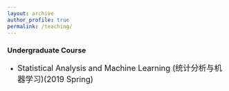 ```yaml
---
layout: archive
author_profile: true
permalink: /teaching/
---
```

<h3>Undergraduate Course</h3>
  <ul>
<li><p><font size="4">Statistical Analysis and Machine Learning (统计分析与机器学习)(2019 Spring)</font></p>
  </li>
</ul>

